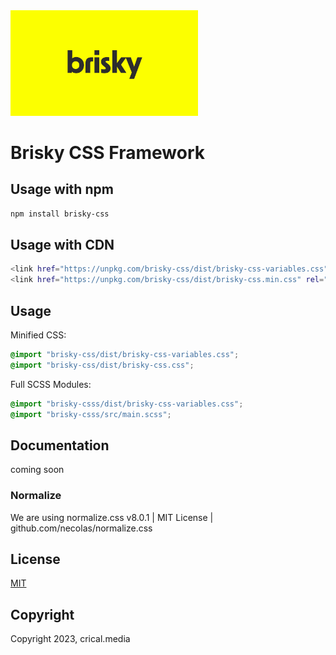 <img width="300px" alt="" src="./brisky-logo.jpg">

# Brisky CSS Framework

## Usage with npm

```sh
npm install brisky-css
```

## Usage with CDN

```sh
<link href="https://unpkg.com/brisky-css/dist/brisky-css-variables.css" rel="stylesheet" />
<link href="https://unpkg.com/brisky-css/dist/brisky-css.min.css" rel="stylesheet" />
```

## Usage

Minified CSS:

```css
@import "brisky-css/dist/brisky-css-variables.css";
@import "brisky-css/dist/brisky-css.css";
```

Full SCSS Modules:

```scss
@import "brisky-csss/dist/brisky-css-variables.css";
@import "brisky-csss/src/main.scss";
```

## Documentation

coming soon

### Normalize

We are using normalize.css v8.0.1 | MIT License | github.com/necolas/normalize.css

## License

[MIT](LICENSE)

## Copyright

Copyright 2023, crical.media
